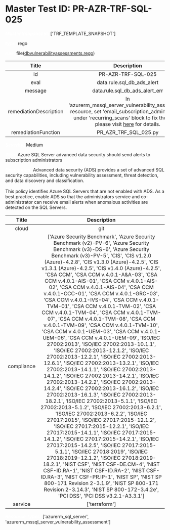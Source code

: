 



# Master Test ID: PR-AZR-TRF-SQL-025


***<font color="white">Master Snapshot Id:</font>*** ['TRF_TEMPLATE_SNAPSHOT']

***<font color="white">type:</font>*** rego

***<font color="white">rule:</font>*** file([dbvulnerabilityassessments.rego])  
  
  
  
  

|Title|Description|
| :---: | :---: |
|id|PR-AZR-TRF-SQL-025|
|eval|data.rule.sql_db_ads_alert|
|message|data.rule.sql_db_ads_alert_err|
|remediationDescription|In 'azurerm_mssql_server_vulnerability_assessment' resource, set 'email_subscription_admins = true' under 'recurring_scans' block to fix the issue. please visit <a href='https://registry.terraform.io/providers/hashicorp/azurerm/latest/docs/resources/mssql_server_vulnerability_assessment#email_subscription_admins' target='_blank'>here</a> for details.|
|remediationFunction|PR_AZR_TRF_SQL_025.py|


***<font color="white">Severity:</font>*** Medium

***<font color="white">Title:</font>*** Azure SQL Server advanced data security should send alerts to subscription administrators

***<font color="white">Description:</font>*** Advanced data security (ADS) provides a set of advanced SQL security capabilities, including vulnerability assessment, threat detection, and data discovery and classification.<br><br>This policy identifies Azure SQL Servers that are not enabled with ADS. As a best practice, enable ADS so that the administrators service and co-administrator can receive email alerts when anomalous activities are detected on the SQL Servers.  
  
  

|Title|Description|
| :---: | :---: |
|cloud|git|
|compliance|['Azure Security Benchmark', 'Azure Security Benchmark (v2)-PV-6', 'Azure Security Benchmark (v3)-DS-6', 'Azure Security Benchmark (v3)-PV-5', 'CIS', 'CIS v1.2.0 (Azure)-4.2.8', 'CIS v1.3.0 (Azure)-4.2.5', 'CIS v1.3.1 (Azure)-4.2.5', 'CIS v1.4.0 (Azure)-4.2.5', 'CSA CCM', 'CSA CCM v.4.0.1-A&A-03', 'CSA CCM v.4.0.1-AIS-01', 'CSA CCM v.4.0.1-AIS-02', 'CSA CCM v.4.0.1-AIS-04', 'CSA CCM v.4.0.1-CCC-01', 'CSA CCM v.4.0.1-GRC-03', 'CSA CCM v.4.0.1-IVS-04', 'CSA CCM v.4.0.1-TVM-01', 'CSA CCM v.4.0.1-TVM-02', 'CSA CCM v.4.0.1-TVM-04', 'CSA CCM v.4.0.1-TVM-07', 'CSA CCM v.4.0.1-TVM-08', 'CSA CCM v.4.0.1-TVM-09', 'CSA CCM v.4.0.1-TVM-10', 'CSA CCM v.4.0.1-UEM-03', 'CSA CCM v.4.0.1-UEM-06', 'CSA CCM v.4.0.1-UEM-09', 'ISO/IEC 27002:2013', 'ISO/IEC 27002:2013-10.1.1', 'ISO/IEC 27002:2013-12.1.2', 'ISO/IEC 27002:2013-12.2.1', 'ISO/IEC 27002:2013-12.6.1', 'ISO/IEC 27002:2013-13.2.1', 'ISO/IEC 27002:2013-14.1.1', 'ISO/IEC 27002:2013-14.1.2', 'ISO/IEC 27002:2013-14.2.1', 'ISO/IEC 27002:2013-14.2.2', 'ISO/IEC 27002:2013-14.2.4', 'ISO/IEC 27002:2013-16.1.2', 'ISO/IEC 27002:2013-16.1.3', 'ISO/IEC 27002:2013-18.2.1', 'ISO/IEC 27002:2013-5.1.1', 'ISO/IEC 27002:2013-5.1.2', 'ISO/IEC 27002:2013-6.2.1', 'ISO/IEC 27002:2013-6.2.2', 'ISO/IEC 27017:2015', 'ISO/IEC 27017:2015-12.1.2', 'ISO/IEC 27017:2015-12.2.1', 'ISO/IEC 27017:2015-14.1.1', 'ISO/IEC 27017:2015-14.1.2', 'ISO/IEC 27017:2015-14.2.1', 'ISO/IEC 27017:2015-14.2.5', 'ISO/IEC 27017:2015-5.1.1', 'ISO/IEC 27018:2019', 'ISO/IEC 27018:2019-12.1.2', 'ISO/IEC 27018:2019-18.2.1', 'NIST CSF', 'NIST CSF-DE.CM-4', 'NIST CSF-ID.RA-1', 'NIST CSF-ID.RA-2', 'NIST CSF-ID.RA-3', 'NIST CSF-PR.IP-1', 'NIST SP', 'NIST SP 800-171 Revision 2-3.1.9', 'NIST SP 800-171 Revision 2-3.14.3', 'NIST SP 800-172-3.4.2e', 'PCI DSS', 'PCI DSS v3.2.1-A3.3.1']|
|service|['terraform']|


***<font color="white">Resource Types:</font>*** ['azurerm_sql_server', 'azurerm_mssql_server_vulnerability_assessment']


[dbvulnerabilityassessments.rego]: https://github.com/prancer-io/prancer-compliance-test/tree/master/azure/terraform/dbvulnerabilityassessments.rego

